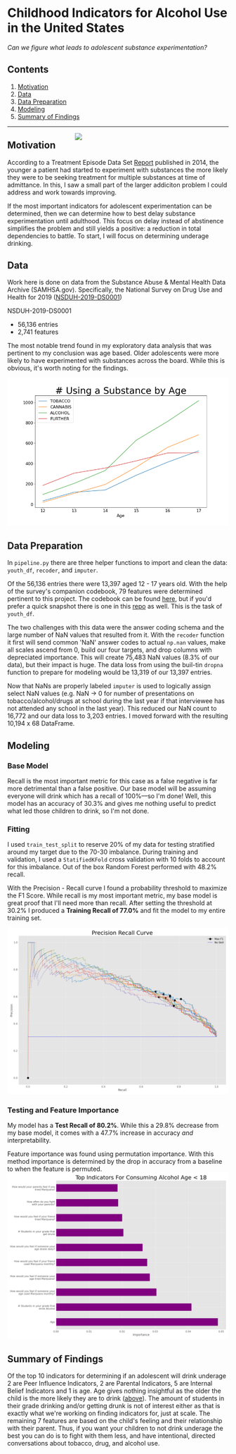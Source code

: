 # Childhood Indicators for Alcohol Use in the United States

*Can we figure what leads to adolescent substance experimentation?*

## Contents
 
1. [Motivation](#Motivation)
2. [Data](#Data)
3. [Data Preparation](#Cleaning)
4. [Modeling](#Modeling)
5. [Summary of Findings](#Summary)

-------

<img align="right" width=350 src="https://www.samhsa.gov/data/sites/default/files/WebFiles_TEDS_SR142_AgeatInit_07-10-14/TEDS-SR142-AgeatInit-2014-fig3.jpg">

## <a name="Motivation">Motivation</a>

According to a Treatment Episode Data Set [Report](https://www.samhsa.gov/data/sites/default/files/WebFiles_TEDS_SR142_AgeatInit_07-10-14/TEDS-SR142-AgeatInit-2014.pdf) published in 2014, the younger a patient had started to experiment with substances the more likely they were to be seeking treatment for multiple substances at time of admittance. In this, I saw a small part of the larger addiciton problem I could address and work towards improving.

If the most important indicators for adolescent experimentation can be determined, then we can determine how to best delay substance experimentation until adulthood. This focus on delay instead of abstinence simplifies the problem and still yields a positive: a reduction in total dependencies to battle. To start, I will focus on determining underage drinking.

## <a name="Data">Data</a>

Work here is done on data from the Substance Abuse & Mental Health Data Archive (SAMHSA.gov). Specifically, the National Survey on Drug Use and Health for 2019 ([NSDUH-2019-DS0001](https://www.datafiles.samhsa.gov/study-dataset/national-survey-drug-use-and-health-2019-nsduh-2019-ds0001-nid19016))

NSDUH-2019-DS0001
* 56,136 entries
* 2,741 features

The most notable trend found in my exploratory data analysis that was pertinent to my conclusion was age based. Older adolescents were more likely to have experimented with substances across the board. While this is obvious, it's worth noting for the findings.

![EDA](images/by_age.png)

## <a name="Cleaning">Data Preparation</a>

In `pipeline.py` there are three helper functions to import and clean the data: `youth_df`, `recoder`, and `imputer`.

Of the 56,136 entries there were 13,397 aged 12 - 17 years old. With the help of the survey's companion codebook, 79 features were determined pertinent to this project. The codebook can be found [here](https://www.datafiles.samhsa.gov/sites/default/files/field-uploads-protected/studies/NSDUH-2019/NSDUH-2019-datasets/NSDUH-2019-DS0001/NSDUH-2019-DS0001-info/NSDUH-2019-DS0001-info-codebook.pdf), but if you'd prefer a quick snapshot there is one in this [repo](src/features.md) as well. This is the task of `youth_df`.

The two challenges with this data were the answer coding schema and the large number of NaN values that resulted from it. With the `recoder` function it first will send common 'NaN' answer codes to actual `np.nan` values, make all scales ascend from 0, build our four targets, and drop columns with depreciated importance. This will create 75,483 NaN values (8.3% of our data), but their impact is huge. The data loss from using the buil-tin `dropna` function to prepare for modeling would be 13,319 of our 13,397 entries.

Now that NaNs are properly labeled `imputer` is used to logically assign select NaN values (e.g. NaN -> 0 for number of presentations on tobacco/alcohol/drugs at school during the last year if that interviewee has not attended any school in the last year). This reduced our NaN count to 16,772 and our data loss to 3,203 entries. I moved forward with the resulting 10,194 x 68 DataFrame. 

## <a name="Modeling">Modeling</a>

### Base Model

Recall is the most important metric for this case as a false negative is far more detrimental than a false positive. Our base model will be assuming everyone will drink which has a recall of 100%––so I'm done! Well, this model has an accuracy of 30.3% and gives me nothing useful to predict what led those children to drink, so I'm not done.

### Fitting

I used `train_test_split` to reserve 20% of my data for testing stratified around my target due to the 70-30 imbalance. During training and validation, I used a `StatifiedKFold` cross validation with 10 folds to account for this imbalance. Out of the box Random Forest performed with 48.2% recall.

With the Precision - Recall curve I found a probability threshold to maximize the F1 Score. While recall is my most important metric, my base model is great proof that I'll need more than recall. After setting the threshold at 30.2% I produced a **Training Recall of 77.0%** and fit the model to my entire training set.

 ![Precision - Recall Curve](images/PRC.png)

### Testing and Feature Importance

My model has a **Test Recall of 80.2%**. While this a 29.8% decrease from my base model, it comes with a 47.7% increase in accuracy *and* interpretability.

Feature importance was found using permutation importance. With this method importance is determined by the drop in accuracy from a baseline to when the feature is permuted.
![Feature Importance](images/Top_Indicators.png)

## <a name="Summary">Summary of Findings</a>

Of the top 10 indicators for determining if an adolescent will drink underage 2 are Peer Influence Indicators, 2 are Parental Indicators, 5 are Internal Belief Indicators and 1 is age. Age gives nothing insightful as the older the child is the more likely they are to drink ([above](#Data)). The amount of students in their grade drinking and/or getting drunk is not of interest either as that is exactly what we're working on finding indicators for, just at scale. The remaining 7 features are based on the child's feeling and their relationship with their parent. Thus, if you want your children to not drink underage the best you can do is to fight with them less, and have intentional, directed conversations about tobacco, drug, and alcohol use.
